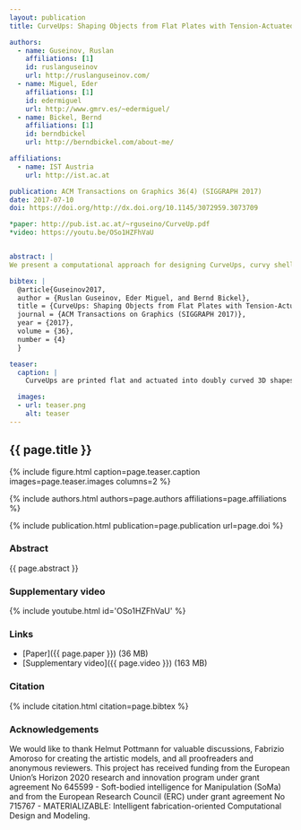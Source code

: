 ```yaml
---
layout: publication
title: CurveUps: Shaping Objects from Flat Plates with Tension-Actuated Curvature

authors:
  - name: Guseinov, Ruslan
    affiliations: [1]
    id: ruslanguseinov
    url: http://ruslanguseinov.com/
  - name: Miguel, Eder
    affiliations: [1]
    id: edermiguel
    url: http://www.gmrv.es/~edermiguel/
  - name: Bickel, Bernd
    affiliations: [1]
    id: berndbickel
    url: http://berndbickel.com/about-me/

affiliations:
  - name: IST Austria
    url: http://ist.ac.at

publication: ACM Transactions on Graphics 36(4) (SIGGRAPH 2017)
date: 2017-07-10
doi: https://doi.org/http://dx.doi.org/10.1145/3072959.3073709

*paper: http://pub.ist.ac.at/~rguseino/CurveUp.pdf
*video: https://youtu.be/OSo1HZFhVaU


abstract: |
We present a computational approach for designing CurveUps, curvy shells that form from an initially flat state. They consist of small rigid tiles that are tightly held together by two pre-stretched elastic sheets attached to them. Our method allows the realization of smooth, doubly curved surfaces that can be fabricated as a flat piece. Once released, the restoring forces of the pre-stretched sheets support the object to take shape in 3D. CurveUps are structurally stable in their target configuration. The design process starts with a target surface. Our method generates a tile layout in 2D and optimizes the distribution, shape, and attachment areas of the tiles to obtain a configuration that is fabricable and in which the curved up state closely matches the target. Our approach is based on an efficient approximate model and a local optimization strategy for an otherwise intractable nonlinear optimization problem. We demonstrate the effectiveness of our approach for a wide range of shapes, all realized as physical prototypes.

bibtex: |
  @article{Guseinov2017,
  author = {Ruslan Guseinov, Eder Miguel, and Bernd Bickel},
  title = {CurveUps: Shaping Objects from Flat Plates with Tension-Actuated Curvature},
  journal = {ACM Transactions on Graphics (SIGGRAPH 2017)},
  year = {2017},
  volume = {36},
  number = {4}
  }

teaser:
  caption: |
    CurveUps are printed flat and actuated into doubly curved 3D shapes using pre-stretched elastic membranes.    

  images:
  - url: teaser.png
    alt: teaser
---
```


## {{ page.title }}

{% include figure.html caption=page.teaser.caption images=page.teaser.images columns=2 %}

{% include authors.html authors=page.authors affiliations=page.affiliations %}

{% include publication.html publication=page.publication url=page.doi %}

### Abstract

{{ page.abstract }}

### Supplementary video

{% include youtube.html id='OSo1HZFhVaU' %}

### Links

* [Paper]({{ page.paper }}) (36 MB)
* [Supplementary video]({{ page.video }}) (163 MB)

### Citation

{% include citation.html citation=page.bibtex %}

### Acknowledgements

We would like to thank Helmut Pottmann for valuable discussions, Fabrizio Amoroso for creating the artistic models, and all proofreaders and anonymous reviewers.
This project has received funding from the European Union’s Horizon 2020 research and innovation program under grant agreement No 645599 - Soft-bodied intelligence for Manipulation (SoMa) and from the European Research Council (ERC) under grant agreement No 715767 - MATERIALIZABLE: Intelligent fabrication-oriented Computational Design and Modeling.
